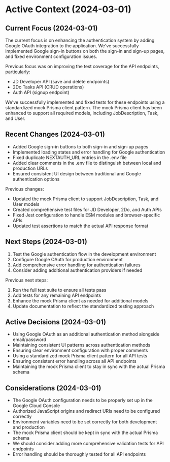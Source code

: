 # Active Context (2024-03-01)

## Current Focus (2024-03-01)

The current focus is on enhancing the authentication system by adding Google OAuth integration to the application. We've successfully implemented Google sign-in buttons on both the sign-in and sign-up pages, and fixed environment configuration issues.

Previous focus was on improving the test coverage for the API endpoints, particularly:

- JD Developer API (save and delete endpoints)
- 2Do Tasks API (CRUD operations)
- Auth API (signup endpoint)

We've successfully implemented and fixed tests for these endpoints using a standardized mock Prisma client pattern. The mock Prisma client has been enhanced to support all required models, including JobDescription, Task, and User.

## Recent Changes (2024-03-01)

- Added Google sign-in buttons to both sign-in and sign-up pages
- Implemented loading states and error handling for Google authentication
- Fixed duplicate NEXTAUTH_URL entries in the .env file
- Added clear comments in the .env file to distinguish between local and production URLs
- Ensured consistent UI design between traditional and Google authentication options

Previous changes:

- Updated the mock Prisma client to support JobDescription, Task, and User models
- Created comprehensive test files for JD Developer, 2Do, and Auth APIs
- Fixed Jest configuration to handle ESM modules and browser-specific APIs
- Updated test assertions to match the actual API response format

## Next Steps (2024-03-01)

1. Test the Google authentication flow in the development environment
2. Configure Google OAuth for production environment
3. Add comprehensive error handling for authentication failures
4. Consider adding additional authentication providers if needed

Previous next steps:

1. Run the full test suite to ensure all tests pass
2. Add tests for any remaining API endpoints
3. Enhance the mock Prisma client as needed for additional models
4. Update documentation to reflect the standardized testing approach

## Active Decisions (2024-03-01)

- Using Google OAuth as an additional authentication method alongside email/password
- Maintaining consistent UI patterns across authentication methods
- Ensuring clear environment configuration with proper comments
- Using a standardized mock Prisma client pattern for all API tests
- Ensuring consistent error handling across all API endpoints
- Maintaining the mock Prisma client to stay in sync with the actual Prisma schema

## Considerations (2024-03-01)

- The Google OAuth configuration needs to be properly set up in the Google Cloud Console
- Authorized JavaScript origins and redirect URIs need to be configured correctly
- Environment variables need to be set correctly for both development and production
- The mock Prisma client should be kept in sync with the actual Prisma schema
- We should consider adding more comprehensive validation tests for API endpoints
- Error handling should be thoroughly tested for all API endpoints
